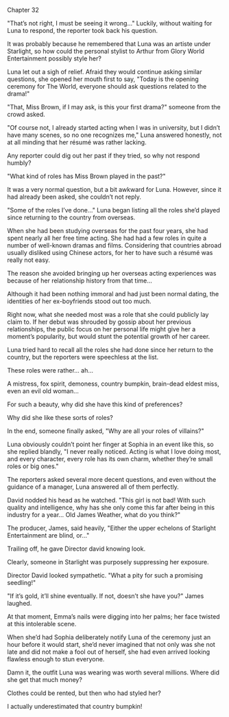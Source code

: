 Chapter 32

"That’s not right, I must be seeing it wrong…" Luckily, without waiting for Luna to respond, the reporter took back his question.


It was probably because he remembered that Luna was an artiste under Starlight, so how could the personal stylist to Arthur from Glory World Entertainment possibly style her?


Luna let out a sigh of relief. Afraid they would continue asking similar questions, she opened her mouth first to say, "Today is the opening ceremony for The World, everyone should ask questions related to the drama!"


"That, Miss Brown, if I may ask, is this your first drama?" someone from the crowd asked.


"Of course not, I already started acting when I was in university, but I didn’t have many scenes, so no one recognizes me," Luna answered honestly, not at all minding that her résumé was rather lacking.


Any reporter could dig out her past if they tried, so why not respond humbly?


"What kind of roles has Miss Brown played in the past?"


It was a very normal question, but a bit awkward for Luna. However, since it had already been asked, she couldn’t not reply.


"Some of the roles I’ve done…" Luna began listing all the roles she’d played since returning to the country from overseas.


When she had been studying overseas for the past four years, she had spent nearly all her free time acting. She had had a few roles in quite a number of well-known dramas and films. Considering that countries abroad usually disliked using Chinese actors, for her to have such a résumé was really not easy.


The reason she avoided bringing up her overseas acting experiences was because of her relationship history from that time…


Although it had been nothing immoral and had just been normal dating, the identities of her ex-boyfriends stood out too much.


Right now, what she needed most was a role that she could publicly lay claim to. If her debut was shrouded by gossip about her previous relationships, the public focus on her personal life might give her a moment’s popularity, but would stunt the potential growth of her career.


Luna tried hard to recall all the roles she had done since her return to the country, but the reporters were speechless at the list.


These roles were rather… ah…


A mistress, fox spirit, demoness, country bumpkin, brain-dead eldest miss, even an evil old woman…


For such a beauty, why did she have this kind of preferences?


Why did she like these sorts of roles?


In the end, someone finally asked, "Why are all your roles of villains?"


Luna obviously couldn’t point her finger at Sophia in an event like this, so she replied blandly, "I never really noticed. Acting is what I love doing most, and every character, every role has its own charm, whether they’re small roles or big ones."


The reporters asked several more decent questions, and even without the guidance of a manager, Luna answered all of them perfectly.


David nodded his head as he watched. "This girl is not bad! With such quality and intelligence, why has she only come this far after being in this industry for a year… Old James Weather, what do you think?"


The producer, James, said heavily, "Either the upper echelons of Starlight Entertainment are blind, or…"


Trailing off, he gave Director david knowing look.


Clearly, someone in Starlight was purposely suppressing her exposure.


Director David looked sympathetic. "What a pity for such a promising seedling!"


"If it’s gold, it’ll shine eventually. If not, doesn’t she have you?" James laughed.


At that moment, Emma’s nails were digging into her palms; her face twisted at this intolerable scene.


When she’d had Sophia deliberately notify Luna of the ceremony just an hour before it would start, she’d never imagined that not only was she not late and did not make a fool out of herself, she had even arrived looking flawless enough to stun everyone.


Damn it, the outfit Luna was wearing was worth several millions. Where did she get that much money?


Clothes could be rented, but then who had styled her?


I actually underestimated that country bumpkin!

